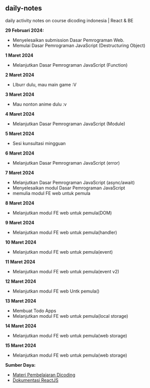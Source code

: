 ## daily-notes
daily activity notes on course dicoding indonesia | React &amp; BE

**29 Februari 2024:**
* Menyelesaikan submission Dasar Pemrograman Web.
* Memulai Dasar Pemrograman JavaScript (Destructuring Object)

**1 Maret 2024**
* Melanjutkan Dasar Pemrograman JavaScript (Function)

**2 Maret 2024**
* LIburr dulu, mau main game :V

**3 Maret 2024**
* Mau nonton anime dulu :v

**4 Maret 2024**
* Melanjutkan Dasar Pemrograman JavaScript (Module)

**5 Maret 2024**
* Sesi kunsultasi mingguan

**6 Maret 2024**
* Melanjutkan Dasar Pemrograman JavaScript (error)

**7 Maret 2024**
* Melanjutkan Dasar Pemrograman JavaScript (async/await)
* Menyelesaikan modul Dasar Pemrograman JavaScript
* memulia modul FE web untuk pemula

**8 Maret 2024**
* Melanjutkan modul FE web untuk pemula(DOM)

**9 Maret 2024**
* Melanjutkan modul FE web untuk pemula(handler)

**10 Maret 2024**
* Melanjutkan modul FE web untuk pemula(event)

**11 Maret 2024**
* Melanjutkan modul FE web untuk pemula(event v2)

**12 Maret 2024**
* Melanjutkan modul FE web Untk pemula()

**13 Maret 2024**
* Membuat Todo Apps
* Melanjutkan modul FE web untuk pemula(local storage)

**14 Maret 2024**
* Melanjutkan modul FE web untuk pemula(web storage)

**15 Maret 2024**
* Melanjutkan modul FE web untuk pemula(web storage)


**Sumber Daya:**

* [Materi Pembelajaran Dicoding](https://www.dicoding.com/academies)
* [Dokumentasi ReactJS](https://reactjs.org/)
